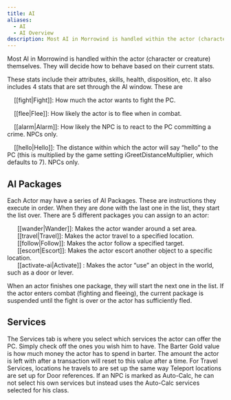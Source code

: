 ```yaml
---
title: AI
aliases:
  - AI
  - AI Overview
description: Most AI in Morrowind is handled within the actor (character or creature) themselves.
---
```

Most AI in Morrowind is handled within the actor (character or creature) themselves. They will decide how to behave based on their current stats.

These stats include their attributes, skills, health, disposition, etc. It also includes 4 stats that are set through the AI window. These are

&nbsp; &nbsp; [[fight|Fight]]: How much the actor wants to fight the PC.

&nbsp; &nbsp; [[flee|Flee]]: How likely the actor is to flee when in combat.

&nbsp; &nbsp; [[alarm|Alarm]]: How likely the NPC is to react to the PC committing a crime. NPCs only.

&nbsp; &nbsp; [[hello|Hello]]: The distance within which the actor will say “hello” to the PC (this is multiplied by the game setting iGreetDistanceMultiplier, which defaults to 7). NPCs only.

## AI Packages

Each Actor may have a series of AI Packages. These are instructions they execute in order. When they are done with the last one in the list, they start the list over. There are 5 different packages you can assign to an actor:
  
&nbsp; &nbsp; &nbsp; [[wander|Wander]]: Makes the actor wander around a set area.  
&nbsp; &nbsp; &nbsp; [[travel|Travel]]: Makes the actor travel to a specified location.  
&nbsp; &nbsp; &nbsp; [[follow|Follow]]: Makes the actor follow a specified target.  
&nbsp; &nbsp; &nbsp; [[escort|Escort]]: Makes the actor escort another object to a specific location.  
&nbsp; &nbsp; &nbsp; [[activate-ai|Activate]] : Makes the actor “use” an object in the world, such as a door or lever.  

When an actor finishes one package, they will start the next one in the list. If the actor enters combat (fighting and fleeing), the current package is suspended until the fight is over or the actor has sufficiently fled.

## Services

The Services tab is where you select which services the actor can offer the PC. Simply check off the ones you wish him to have. The Barter Gold value is how much money the actor has to spend in barter. The amount the actor is left with after a transaction will reset to this value after a time. For Travel Services, locations he travels to are set up the same way Teleport locations are set up for Door references. If an NPC is marked as Auto-Calc, he can not select his own services but instead uses the Auto-Calc services selected for his class.
